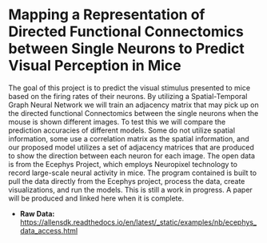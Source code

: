 # Mapping a Representation of Directed Functional Connectomics between Single Neurons to Predict Visual Perception in Mice
The goal of this project is to predict the visual stimulus presented to mice based on the firing rates of their neurons. By utilizing a Spatial-Temporal Graph Neural Network we will train an adjacency matrix that may pick up on the directed functional Connectomics between the single neurons when the mouse is shown different images. To test this we will compare the prediction accuracies of different models. Some do not utilize spatial information, some use a correlation matrix as the spatial information, and our proposed model utilizes a set of adjacency matrices that are produced to show the direction between each neuron for each image. The open data is from the Ecephys Project, which employs Neuropixel technology to record large-scale neural activity in mice. The program contained is built to pull the data directly from the Ecephys project, process the data, create visualizations, and run the models. This is still a work in progress. A paper will be produced and linked here when it is complete.

- **Raw Data:** https://allensdk.readthedocs.io/en/latest/_static/examples/nb/ecephys_data_access.html
